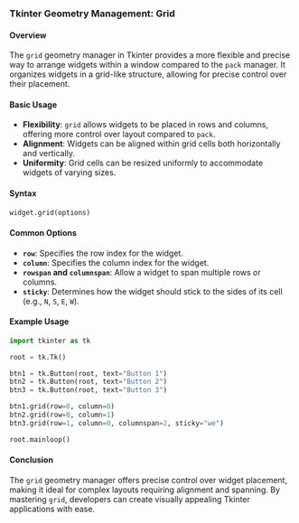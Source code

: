### Tkinter Geometry Management: Grid

#### Overview

The `grid` geometry manager in Tkinter provides a more flexible and precise way to arrange widgets within a window compared to the `pack` manager. It organizes widgets in a grid-like structure, allowing for precise control over their placement.

#### Basic Usage

- **Flexibility**: `grid` allows widgets to be placed in rows and columns, offering more control over layout compared to `pack`.
- **Alignment**: Widgets can be aligned within grid cells both horizontally and vertically.
- **Uniformity**: Grid cells can be resized uniformly to accommodate widgets of varying sizes.

#### Syntax

```python
widget.grid(options)
```

#### Common Options

- **`row`**: Specifies the row index for the widget.
- **`column`**: Specifies the column index for the widget.
- **`rowspan` and `columnspan`**: Allow a widget to span multiple rows or columns.
- **`sticky`**: Determines how the widget should stick to the sides of its cell (e.g., `N`, `S`, `E`, `W`).

#### Example Usage

```python
import tkinter as tk

root = tk.Tk()

btn1 = tk.Button(root, text="Button 1")
btn2 = tk.Button(root, text="Button 2")
btn3 = tk.Button(root, text="Button 3")

btn1.grid(row=0, column=0)
btn2.grid(row=0, column=1)
btn3.grid(row=1, column=0, columnspan=2, sticky="we")

root.mainloop()
```
#### Conclusion

The `grid` geometry manager offers precise control over widget placement, making it ideal for complex layouts requiring alignment and spanning. By mastering `grid`, developers can create visually appealing Tkinter applications with ease.
